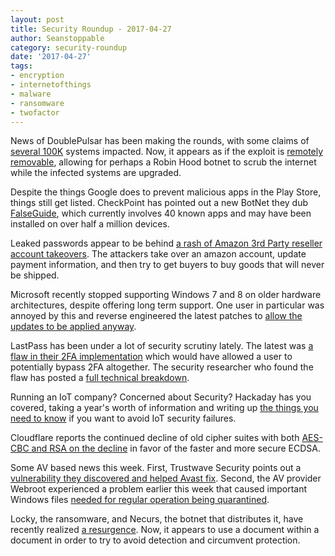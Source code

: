 ```yaml
---
layout: post
title: Security Roundup - 2017-04-27
author: Seanstoppable
category: security-roundup
date: '2017-04-27'
tags:
- encryption
- internetofthings
- malware
- ransomware
- twofactor
---
```


News of DoublePulsar has been making the rounds, with some claims of [several
100K](http://blog.binaryedge.io/2017/04/21/doublepulsar/)
systems impacted. Now, it appears as if the exploit is [remotely
removable](https://arstechnica.com/security/2017/04/nsa-backdoor-detected-on-55000-windows-boxes-can-now-be-remotely-removed/),
allowing for perhaps a Robin Hood botnet to scrub the internet while the
infected systems are upgraded.

Despite the things Google does to prevent malicious apps in the Play Store,
things still get listed. CheckPoint has pointed out a new BotNet they dub
[FalseGuide](http://blog.checkpoint.com/2017/04/24/falaseguide-misleads-users-googleplay/),
which currently involves 40 known apps and may have been installed on over half
a million devices.

Leaked passwords appear to be behind [a rash of Amazon 3rd Party reseller
account
takeovers](https://krebsonsecurity.com/2017/04/how-cybercrooks-put-the-beatdown-on-my-beats/).
The attackers take over an amazon account, update payment information, and then
try to get buyers to buy goods that will never be shipped.

Microsoft recently stopped supporting Windows 7 and 8 on older hardware
architectures, despite offering long term support. One user in particular was
annoyed by this and reverse engineered the latest patches to [allow the updates
to be applied
anyway](https://nakedsecurity.sophos.com/2017/04/24/what-happens-when-a-vendor-doesnt-patch-its-software/).

LastPass has been under a lot of security scrutiny lately. The latest was [a
flaw in their 2FA
implementation](https://blog.lastpass.com/2017/04/lastpass-2fa-bug-reported-resolved.html/)
which would have allowed a user to potentially bypass 2FA altogether. The
security researcher who found the flaw has posted a [full technical
breakdown](http://www.martinvigo.com/design-flaws-lastpass-2fa-implementation/).

Running an IoT company? Concerned about Security? Hackaday has you covered,
taking a year's worth of information and writing up [the things you need to
know](https://hackaday.com/2017/04/21/iot-security-is-hard-heres-what-you-need-to-know/)
if you want to avoid IoT security failures.

Cloudflare reports the continued decline of old cipher suites with both [AES-CBC
and RSA on the
decline](https://blog.cloudflare.com/aes-cbc-going-the-way-of-the-dodo/) in
favor of the faster and more secure ECDSA.

Some AV based news this week. First, Trustwave Security points out a
[vulnerability they discovered and helped Avast
fix](https://www.trustwave.com/Resources/SpiderLabs-Blog/Multiple-Vulnerabilities-in-Avast-Antivirus/).
Second, the AV provider Webroot experienced a problem earlier this week that
caused important Windows files [needed for regular operation being
quarantined](https://arstechnica.com/security/2017/04/av-provider-webroot-melts-down-as-update-nukes-hundreds-of-legit-files/).

Locky, the ransomware, and Necurs, the botnet that distributes it, have recently
realized [a
resurgence](http://blog.talosintelligence.com/2017/04/locky-returns-necurs.html).
Now, it appears to use a document within a document in order to try to 
avoid detection and circumvent protection.

